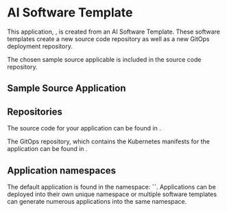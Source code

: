 # AI Software Template

This application, , is created from an AI Software Template. These software templates create a new source code repository as well as a new GitOps deployment repository.

The chosen sample source applicable is included in the source code repository.

## Sample Source Application



## Repositories

The source code for your application can be found in [ ]( ).
 
The GitOps repository, which contains the Kubernetes manifests for the application can be found in 
[ ]( ). 

## Application namespaces 

The default application is found in the namespace: **``**. Applications can be deployed into their own unique namespace or multiple software templates can generate numerous applications into the same namespace.